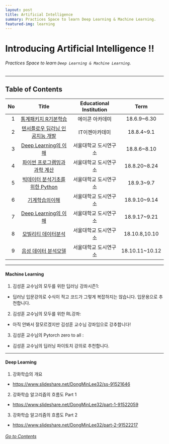 ```yaml
---
layout: post
title: Artificial Intelligence
summary: Practices Space to learn Deep Learning & Machine Learning. 
featured-img: learning
---
```


# Introducing Artificial Intelligence !!

###### Practices Space to learn `Deep Learning & Machine Learning`.

---

## Table of Contents

|No|Title|Educational Institution|Term|
|--:|:--:|:-:|:--:|
|1|[통계패키지 R기본학습](/Lecture/R)|에이콘 아카데미|18.6.9~6.30|
|2|[텐서플로우 딥러닝 인공지능 개발](/Lecture/TensorFlow)|IT이젠아카데미|18.8.4~9.1|
|3|[Deep Learning의 이해](/Lecture/PyTorch)|서울대학교 도시연구소|18.8.6~8.10|
|4|[파이썬 프로그램밍과 과학 계산](/Lecture/MachineLearning)|서울대학교 도시연구소|18.8.20~8.24|
|5|[빅데이터 분석기초를 위한 Python](/Lecture/Python)|서울대학교 도시연구소|18.9.3~9.7|
|6|[기계학습의이해](/Lecture/MachineLearning)|서울대학교 도시연구소|18.9.10~9.14|
|7|[Deep Learning의 이해](/Lecture/DeepLearning)|서울대학교 도시연구소|18.9.17~9.21|
|8|[모빌리티 데이터분석](/Lecture/MachineLearning)|서울대학교 도시연구소|18.10.8,10.10|
|9|[음성 데이터 분석모델](/Lecture/MachineLearning)|서울대학교 도시연구소|18.10.11~10.12|

---

#### Machine Learning

1. 김성훈 교수님의 모두를 위한 딥러닝 강좌시즌1:  
* 딥러닝 입문강의로 수식이 적고 코드가 그렇게 복잡하지는 않습니다. 입문용으로 추천합니다.

2. 김성훈 교수님의 모두를 위한 RL강좌:
* 아직 안봐서 잘모르겠지만 김성훈 교수님 강좌임으로 강추합니다!

3. 김성훈 교수님의 Pytorch zero to all :
* 김성훈 교수님의 딥러닝 파이토치 강의로 추천합니다.

---

#### Deep Learning

1. 강화학습의 개요  
* https://www.slideshare.net/DongMinLee32/ss-91521646

2. 강화학습 알고리즘의 흐름도 Part 1  
* https://www.slideshare.net/DongMinLee32/part-1-91522059

3. 강화학습 알고리즘의 흐름도 Part 2  
* https://www.slideshare.net/DongMinLee32/part-2-91522217

###### <U> [Go to Contents](#table_of_contents) </U>
